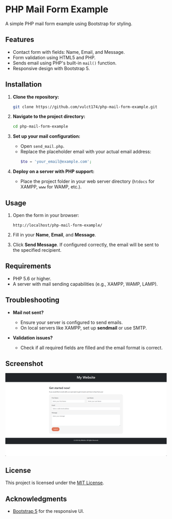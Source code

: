 # PHP Mail Form Example

A simple PHP mail form example using Bootstrap for styling.

## Features

- Contact form with fields: Name, Email, and Message.
- Form validation using HTML5 and PHP.
- Sends email using PHP's built-in `mail()` function.
- Responsive design with Bootstrap 5.

## Installation

1. **Clone the repository:**
   ```bash
   git clone https://github.com/vulct174/php-mail-form-example.git
   ```

2. **Navigate to the project directory:**
   ```bash
   cd php-mail-form-example
   ```

3. **Set up your mail configuration:**
   - Open `send_mail.php`.
   - Replace the placeholder email with your actual email address:
     ```php
     $to = 'your_email@example.com';
     ```

4. **Deploy on a server with PHP support:**
   - Place the project folder in your web server directory (`htdocs` for XAMPP, `www` for WAMP, etc.).

## Usage

1. Open the form in your browser:
   ```
   http://localhost/php-mail-form-example/
   ```

2. Fill in your **Name**, **Email**, and **Message**.

3. Click **Send Message**. If configured correctly, the email will be sent to the specified recipient.

## Requirements

- PHP 5.6 or higher.
- A server with mail sending capabilities (e.g., XAMPP, WAMP, LAMP).

## Troubleshooting

- **Mail not sent?**
  - Ensure your server is configured to send emails.
  - On local servers like XAMPP, set up **sendmail** or use SMTP.

- **Validation issues?**
  - Check if all required fields are filled and the email format is correct.

## Screenshot

![Contact Form Screenshot](screenshot.png)

## License

This project is licensed under the [MIT License](LICENSE).

## Acknowledgments

- [Bootstrap 5](https://getbootstrap.com/) for the responsive UI.